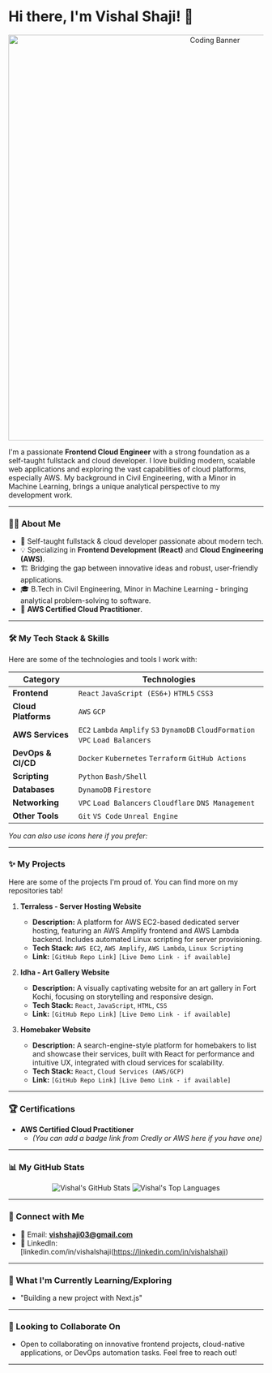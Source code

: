 # Hi there, I'm Vishal Shaji! 👋

<p align="center">
  <img src="https://raw.githubusercontent.com/vishalshaji/Vishhh03/main/banner.gif" alt="Coding Banner" width="800"/>
  <!-- You can create a cool banner GIF or static image and upload it to this repo -->
</p>

I'm a passionate **Frontend Cloud Engineer** with a strong foundation as a self-taught fullstack and cloud developer. I love building modern, scalable web applications and exploring the vast capabilities of cloud platforms, especially AWS. My background in Civil Engineering, with a Minor in Machine Learning, brings a unique analytical perspective to my development work.

---

### 👨‍💻 About Me

*   🚀 Self-taught fullstack & cloud developer passionate about modern tech.
*   💡 Specializing in **Frontend Development (React)** and **Cloud Engineering (AWS)**.
*   🏗️ Bridging the gap between innovative ideas and robust, user-friendly applications.
*   🎓 B.Tech in Civil Engineering, Minor in Machine Learning - bringing analytical problem-solving to software.
*   📜 **AWS Certified Cloud Practitioner**.

---

### 🛠️ My Tech Stack & Skills

Here are some of the technologies and tools I work with:

| Category          | Technologies                                                                 |
| ----------------- | ---------------------------------------------------------------------------- |
| **Frontend**      | `React` `JavaScript (ES6+)` `HTML5` `CSS3`                                     |
| **Cloud Platforms** | `AWS` `GCP`                                                                  |
| **AWS Services**  | `EC2` `Lambda` `Amplify` `S3` `DynamoDB` `CloudFormation` `VPC` `Load Balancers` |
| **DevOps & CI/CD**| `Docker` `Kubernetes` `Terraform` `GitHub Actions`                             |
| **Scripting**     | `Python` `Bash/Shell`                                                        |
| **Databases**     | `DynamoDB` `Firestore`                                                       |
| **Networking**    | `VPC` `Load Balancers` `Cloudflare` `DNS Management`                         |
| **Other Tools**   | `Git` `VS Code` `Unreal Engine`                                              |

*You can also use icons here if you prefer:*
<!--
Example with icons:
[![My Skills](https://skillicons.dev/icons?i=react,js,html,css,aws,gcp,docker,kubernetes,terraform,githubactions,python,bash,dynamodb,firestore,cloudflare)](https://skillicons.dev)
-->

---

### ✨ My Projects

Here are some of the projects I'm proud of. You can find more on my repositories tab!

1.  **Terraless - Server Hosting Website**
    *   **Description:** A platform for AWS EC2-based dedicated server hosting, featuring an AWS Amplify frontend and AWS Lambda backend. Includes automated Linux scripting for server provisioning.
    *   **Tech Stack:** `AWS EC2`, `AWS Amplify`, `AWS Lambda`, `Linux Scripting`
    *   **Link:** `[GitHub Repo Link]` `[Live Demo Link - if available]`

2.  **Idha - Art Gallery Website**
    *   **Description:** A visually captivating website for an art gallery in Fort Kochi, focusing on storytelling and responsive design.
    *   **Tech Stack:** `React`, `JavaScript`, `HTML`, `CSS`
    *   **Link:** `[GitHub Repo Link]` `[Live Demo Link - if available]`

3.  **Homebaker Website**
    *   **Description:** A search-engine-style platform for homebakers to list and showcase their services, built with React for performance and intuitive UX, integrated with cloud services for scalability.
    *   **Tech Stack:** `React`, `Cloud Services (AWS/GCP)`
    *   **Link:** `[GitHub Repo Link]` `[Live Demo Link - if available]`

---

### 🏆 Certifications

*   **AWS Certified Cloud Practitioner**
    *   *(You can add a badge link from Credly or AWS here if you have one)*

---

### 📊 My GitHub Stats

<p align="center">
  <img src="https://github-readme-stats.vercel.app/api?username=Vishhh03&show_icons=true&theme=radical&rank_icon=github" alt="Vishal's GitHub Stats" />
  <img src="https://github-readme-stats.vercel.app/api/top-langs/?username=Vishhh03&layout=compact&theme=radical" alt="Vishal's Top Languages" />
</p>

<!--
Optional:
<p align="center">
  <img src="https://github-readme-streak-stats.herokuapp.com/?user=[your-github-username]&theme=radical" alt="GitHub Streak" />
</p>
-->

---

### 🔗 Connect with Me

*   📧 Email: **vishshaji03@gmail.com**
*   💼 LinkedIn: [linkedin.com/in/vishalshaji(https://linkedin.com/in/vishalshaji)

---

### 🌱 What I'm Currently Learning/Exploring

*    "Building a new project with Next.js"

---

### 🤝 Looking to Collaborate On

*   Open to collaborating on innovative frontend projects, cloud-native applications, or DevOps automation tasks. Feel free to reach out!

---
<!--
Optional Fun Fact:
⚡ Fun fact: I once [insert a fun, nerdy, or interesting fact about yourself, can be tech-related or not]
-->
